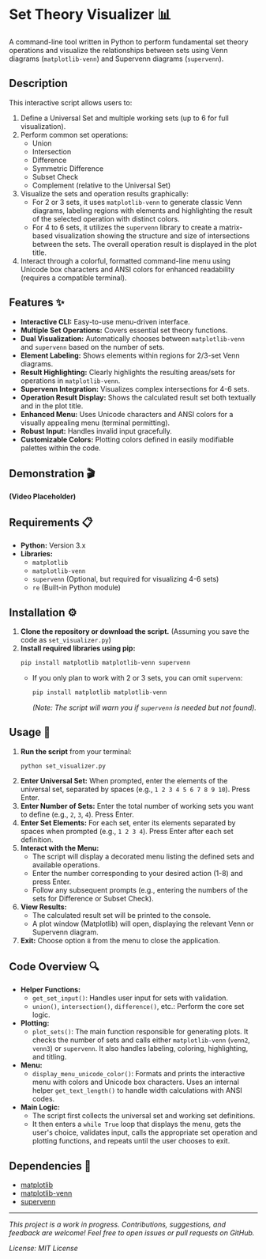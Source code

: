 # Set Theory Visualizer 📊

A command-line tool written in Python to perform fundamental set theory operations and visualize the relationships between sets using Venn diagrams (`matplotlib-venn`) and Supervenn diagrams (`supervenn`).

## Description

This interactive script allows users to:
1.  Define a Universal Set and multiple working sets (up to 6 for full visualization).
2.  Perform common set operations:
    * Union
    * Intersection
    * Difference
    * Symmetric Difference
    * Subset Check
    * Complement (relative to the Universal Set)
3.  Visualize the sets and operation results graphically:
    * For 2 or 3 sets, it uses `matplotlib-venn` to generate classic Venn diagrams, labeling regions with elements and highlighting the result of the selected operation with distinct colors.
    * For 4 to 6 sets, it utilizes the `supervenn` library to create a matrix-based visualization showing the structure and size of intersections between the sets. The overall operation result is displayed in the plot title.
4.  Interact through a colorful, formatted command-line menu using Unicode box characters and ANSI colors for enhanced readability (requires a compatible terminal).

## Features ✨

* **Interactive CLI:** Easy-to-use menu-driven interface.
* **Multiple Set Operations:** Covers essential set theory functions.
* **Dual Visualization:** Automatically chooses between `matplotlib-venn` and `supervenn` based on the number of sets.
* **Element Labeling:** Shows elements within regions for 2/3-set Venn diagrams.
* **Result Highlighting:** Clearly highlights the resulting areas/sets for operations in `matplotlib-venn`.
* **Supervenn Integration:** Visualizes complex intersections for 4-6 sets.
* **Operation Result Display:** Shows the calculated result set both textually and in the plot title.
* **Enhanced Menu:** Uses Unicode characters and ANSI colors for a visually appealing menu (terminal permitting).
* **Robust Input:** Handles invalid input gracefully.
* **Customizable Colors:** Plotting colors defined in easily modifiable palettes within the code.

## Demonstration 🎬

**(Video Placeholder)**

## Requirements 📋

* **Python:** Version 3.x
* **Libraries:**
    * `matplotlib`
    * `matplotlib-venn`
    * `supervenn` (Optional, but required for visualizing 4-6 sets)
    * `re` (Built-in Python module)

## Installation ⚙️

1.  **Clone the repository or download the script.** (Assuming you save the code as `set_visualizer.py`)
2.  **Install required libraries using pip:**
    ```bash
    pip install matplotlib matplotlib-venn supervenn
    ```
    * If you only plan to work with 2 or 3 sets, you can omit `supervenn`:
        ```bash
        pip install matplotlib matplotlib-venn
        ```
        *(Note: The script will warn you if `supervenn` is needed but not found).*

## Usage 🚀

1.  **Run the script** from your terminal:
    ```bash
    python set_visualizer.py
    ```
2.  **Enter Universal Set:** When prompted, enter the elements of the universal set, separated by spaces (e.g., `1 2 3 4 5 6 7 8 9 10`). Press Enter.
3.  **Enter Number of Sets:** Enter the total number of working sets you want to define (e.g., `2`, `3`, `4`). Press Enter.
4.  **Enter Set Elements:** For each set, enter its elements separated by spaces when prompted (e.g., `1 2 3 4`). Press Enter after each set definition.
5.  **Interact with the Menu:**
    * The script will display a decorated menu listing the defined sets and available operations.
    * Enter the number corresponding to your desired action (1-8) and press Enter.
    * Follow any subsequent prompts (e.g., entering the numbers of the sets for Difference or Subset Check).
6.  **View Results:**
    * The calculated result set will be printed to the console.
    * A plot window (Matplotlib) will open, displaying the relevant Venn or Supervenn diagram.
7.  **Exit:** Choose option `8` from the menu to close the application.

## Code Overview 🔍

* **Helper Functions:**
    * `get_set_input()`: Handles user input for sets with validation.
    * `union()`, `intersection()`, `difference()`, etc.: Perform the core set logic.
* **Plotting:**
    * `plot_sets()`: The main function responsible for generating plots. It checks the number of sets and calls either `matplotlib-venn` (`venn2`, `venn3`) or `supervenn`. It also handles labeling, coloring, highlighting, and titling.
* **Menu:**
    * `display_menu_unicode_color()`: Formats and prints the interactive menu with colors and Unicode box characters. Uses an internal helper `get_text_length()` to handle width calculations with ANSI codes.
* **Main Logic:**
    * The script first collects the universal set and working set definitions.
    * It then enters a `while True` loop that displays the menu, gets the user's choice, validates input, calls the appropriate set operation and plotting functions, and repeats until the user chooses to exit.

## Dependencies 🔗

* [matplotlib](https://matplotlib.org/)
* [matplotlib-venn](https://github.com/konstantint/matplotlib-venn)
* [supervenn](https://github.com/gecko984/supervenn)

---

*This project is a work in progress. Contributions, suggestions, and feedback are welcome! Feel free to open issues or pull requests on GitHub.*

*License: MIT License*

